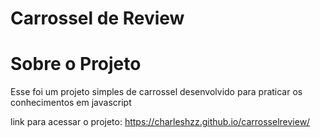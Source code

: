 # Carrossel de Review
<h1>Sobre o Projeto</h1>

<p>Esse foi um projeto simples de carrossel desenvolvido para praticar os conhecimentos em javascript</p>


link para acessar o projeto: https://charleshzz.github.io/carrosselreview/
